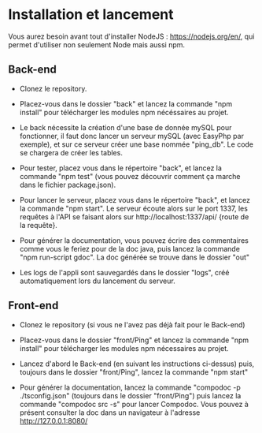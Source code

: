 # Installation et lancement

Vous aurez besoin avant tout d'installer NodeJS : https://nodejs.org/en/, qui permet d'utiliser non seulement Node mais aussi npm.

## Back-end

 - Clonez le repository.

 - Placez-vous dans le dossier "back" et lancez la commande "npm install" pour télécharger les modules npm nécéssaires au projet.
 
 - Le back nécessite la création d'une base de donnée mySQL pour fonctionner, il faut donc lancer un serveur mySQL (avec EasyPhp par exemple), et sur ce serveur créer une base nommée "ping_db". Le code se chargera de créer les tables.

 - Pour tester, placez vous dans le répertoire "back", et lancez la commande "npm test" (vous pouvez découvrir comment ça marche dans le fichier package.json).

 - Pour lancer le serveur, placez vous dans le répertoire "back", et lancez la commande "npm start". Le serveur écoute alors sur le port 1337, les requêtes à l'API se faisant alors sur http://localhost:1337/api/ {route de la requête}.

 - Pour générer la documentation, vous pouvez écrire des commentaires comme vous le feriez pour de la doc java, puis lancez la commande "npm run-script gdoc". La doc générée se trouve dans le dossier "out"
 
 - Les logs de l'appli sont sauvegardés dans le dossier "logs", créé automatiquement lors du lancement du serveur.
 
 ## Front-end

- Clonez le repository (si vous ne l'avez pas déjà fait pour le Back-end)

- Placez-vous dans le dossier "front/Ping" et lancez la commande "npm install" pour télécharger les modules npm nécessaires au projet.

- Lancez d'abord le Back-end (en suivant les instructions ci-dessus) puis, toujours dans le dossier "front/Ping", lancez la commande "npm start"


- Pour générer la documentation, lancez la commande "compodoc -p ./tsconfig.json" (toujours dans le dossier "front/Ping") puis lancez la commande "compodoc src -s" pour lancer Compodoc. Vous pouvez à présent consulter la doc dans un navigateur à l'adresse http://127.0.0.1:8080/
